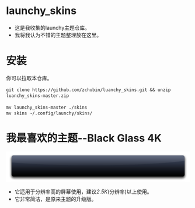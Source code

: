# launchy_skins
* 这是我收集的launchy主题仓库。
* 我将我认为不错的主题整理放在这里。

# 安装

你可以拉取本仓库。
```shell
git clone https://github.com/zchubin/luanchy_skins.git && unzip luanchy_skins-master.zip

mv launchy_skins-master ./skins
mv skins ~/.config/launchy/skins/
```
# 我最喜欢的主题--Black Glass 4K
![Black_Glass_4K](./skins/Black_Glass_4K/frame.png)

* 它适用于分辨率高的屏幕使用，建议*2.5K*(分辨率)以上使用。
* 它非常简洁，是原来主题的升级版。

